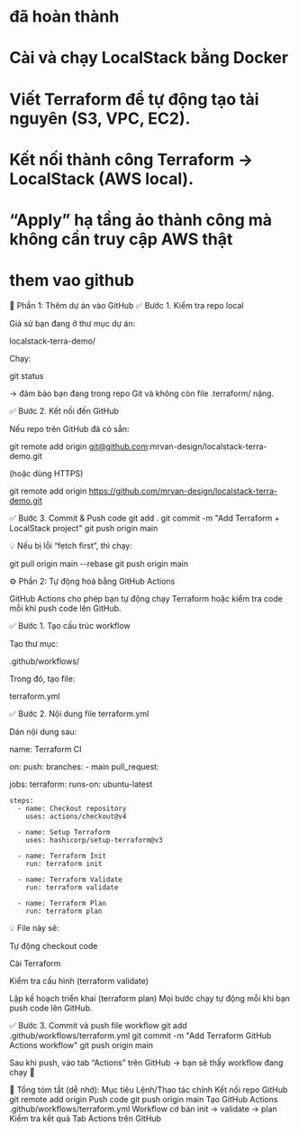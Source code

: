 

# đã hoàn thành
# Cài và chạy LocalStack bằng Docker
# Viết Terraform để tự động tạo tài nguyên (S3, VPC, EC2).
# Kết nối thành công Terraform → LocalStack (AWS local).
# “Apply” hạ tầng ảo thành công mà không cần truy cập AWS thật
# them vao github 


🧭 Phần 1: Thêm dự án vào GitHub
✅ Bước 1. Kiểm tra repo local

Giả sử bạn đang ở thư mục dự án:

localstack-terra-demo/


Chạy:

git status


→ đảm bảo bạn đang trong repo Git và không còn file .terraform/ nặng.

✅ Bước 2. Kết nối đến GitHub

Nếu repo trên GitHub đã có sẵn:

git remote add origin git@github.com:mrvan-design/localstack-terra-demo.git


(hoặc dùng HTTPS)

git remote add origin https://github.com/mrvan-design/localstack-terra-demo.git

✅ Bước 3. Commit & Push code
git add .
git commit -m "Add Terraform + LocalStack project"
git push origin main


💡 Nếu bị lỗi “fetch first”, thì chạy:

git pull origin main --rebase
git push origin main

⚙️ Phần 2: Tự động hoá bằng GitHub Actions

GitHub Actions cho phép bạn tự động chạy Terraform hoặc kiểm tra code mỗi khi push code lên GitHub.

✅ Bước 1. Tạo cấu trúc workflow

Tạo thư mục:

.github/workflows/


Trong đó, tạo file:

terraform.yml

✅ Bước 2. Nội dung file terraform.yml

Dán nội dung sau:

name: Terraform CI

on:
  push:
    branches:
      - main
  pull_request:

jobs:
  terraform:
    runs-on: ubuntu-latest

    steps:
      - name: Checkout repository
        uses: actions/checkout@v4

      - name: Setup Terraform
        uses: hashicorp/setup-terraform@v3

      - name: Terraform Init
        run: terraform init

      - name: Terraform Validate
        run: terraform validate

      - name: Terraform Plan
        run: terraform plan


💡 File này sẽ:

Tự động checkout code

Cài Terraform

Kiểm tra cấu hình (terraform validate)

Lập kế hoạch triển khai (terraform plan)
Mọi bước chạy tự động mỗi khi bạn push code lên GitHub.

✅ Bước 3. Commit và push file workflow
git add .github/workflows/terraform.yml
git commit -m "Add Terraform GitHub Actions workflow"
git push origin main


Sau khi push, vào tab “Actions” trên GitHub → bạn sẽ thấy workflow đang chạy 🎯

🧠 Tổng tóm tắt (dễ nhớ):
Mục tiêu	Lệnh/Thao tác chính
Kết nối repo GitHub	git remote add origin <URL>
Push code	git push origin main
Tạo GitHub Actions	.github/workflows/terraform.yml
Workflow cơ bản	init → validate → plan
Kiểm tra kết quả	Tab Actions trên GitHub
